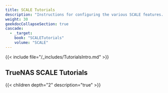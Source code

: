 ```yaml
---
title: SCALE Tutorials
description: "Instructions for configuring the various SCALE features. Articles are organized parallel to the SCALE interface layout."
weight: 30
geekdocCollapseSection: true
cascade:
  - _target:
    book: "SCALETutorials"
    volume: "SCALE"
---
```


{{< include file="/_includes/TutorialsIntro.md" >}}

## TrueNAS SCALE Tutorials

{{< children depth="2" description="true" >}}
